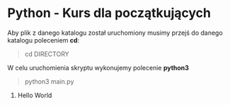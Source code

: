 # Python - Kurs dla początkujących

Aby plik z danego katalogu został uruchomiony musimy przejś do danego katalogu poleceniem **cd**:

> cd DIRECTORY

W celu uruchomienia skryptu wykonujemy polecenie **python3**

> python3 main.py

1. Hello World
